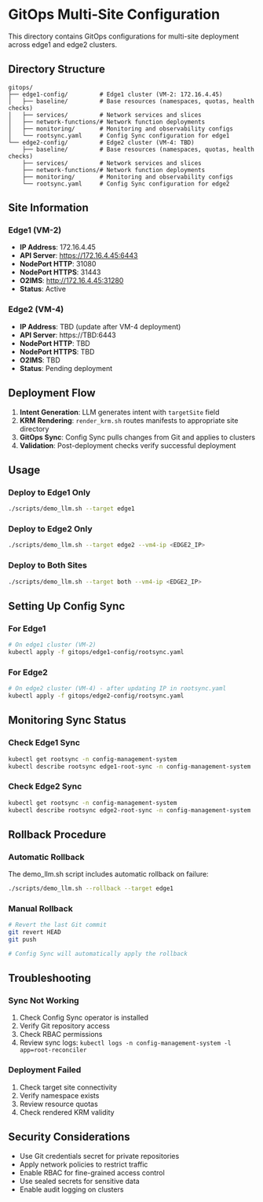 # GitOps Multi-Site Configuration

This directory contains GitOps configurations for multi-site deployment across edge1 and edge2 clusters.

## Directory Structure

```
gitops/
├── edge1-config/         # Edge1 cluster (VM-2: 172.16.4.45)
│   ├── baseline/         # Base resources (namespaces, quotas, health checks)
│   ├── services/         # Network services and slices
│   ├── network-functions/# Network function deployments
│   ├── monitoring/       # Monitoring and observability configs
│   └── rootsync.yaml     # Config Sync configuration for edge1
└── edge2-config/         # Edge2 cluster (VM-4: TBD)
    ├── baseline/         # Base resources (namespaces, quotas, health checks)
    ├── services/         # Network services and slices
    ├── network-functions/# Network function deployments
    ├── monitoring/       # Monitoring and observability configs
    └── rootsync.yaml     # Config Sync configuration for edge2
```

## Site Information

### Edge1 (VM-2)
- **IP Address**: 172.16.4.45
- **API Server**: https://172.16.4.45:6443
- **NodePort HTTP**: 31080
- **NodePort HTTPS**: 31443
- **O2IMS**: http://172.16.4.45:31280
- **Status**: Active

### Edge2 (VM-4)
- **IP Address**: TBD (update after VM-4 deployment)
- **API Server**: https://TBD:6443
- **NodePort HTTP**: TBD
- **NodePort HTTPS**: TBD
- **O2IMS**: TBD
- **Status**: Pending deployment

## Deployment Flow

1. **Intent Generation**: LLM generates intent with `targetSite` field
2. **KRM Rendering**: `render_krm.sh` routes manifests to appropriate site directory
3. **GitOps Sync**: Config Sync pulls changes from Git and applies to clusters
4. **Validation**: Post-deployment checks verify successful deployment

## Usage

### Deploy to Edge1 Only
```bash
./scripts/demo_llm.sh --target edge1
```

### Deploy to Edge2 Only
```bash
./scripts/demo_llm.sh --target edge2 --vm4-ip <EDGE2_IP>
```

### Deploy to Both Sites
```bash
./scripts/demo_llm.sh --target both --vm4-ip <EDGE2_IP>
```

## Setting Up Config Sync

### For Edge1
```bash
# On edge1 cluster (VM-2)
kubectl apply -f gitops/edge1-config/rootsync.yaml
```

### For Edge2
```bash
# On edge2 cluster (VM-4) - after updating IP in rootsync.yaml
kubectl apply -f gitops/edge2-config/rootsync.yaml
```

## Monitoring Sync Status

### Check Edge1 Sync
```bash
kubectl get rootsync -n config-management-system
kubectl describe rootsync edge1-root-sync -n config-management-system
```

### Check Edge2 Sync
```bash
kubectl get rootsync -n config-management-system
kubectl describe rootsync edge2-root-sync -n config-management-system
```

## Rollback Procedure

### Automatic Rollback
The demo_llm.sh script includes automatic rollback on failure:
```bash
./scripts/demo_llm.sh --rollback --target edge1
```

### Manual Rollback
```bash
# Revert the last Git commit
git revert HEAD
git push

# Config Sync will automatically apply the rollback
```

## Troubleshooting

### Sync Not Working
1. Check Config Sync operator is installed
2. Verify Git repository access
3. Check RBAC permissions
4. Review sync logs: `kubectl logs -n config-management-system -l app=root-reconciler`

### Deployment Failed
1. Check target site connectivity
2. Verify namespace exists
3. Review resource quotas
4. Check rendered KRM validity

## Security Considerations

- Use Git credentials secret for private repositories
- Apply network policies to restrict traffic
- Enable RBAC for fine-grained access control
- Use sealed secrets for sensitive data
- Enable audit logging on clusters